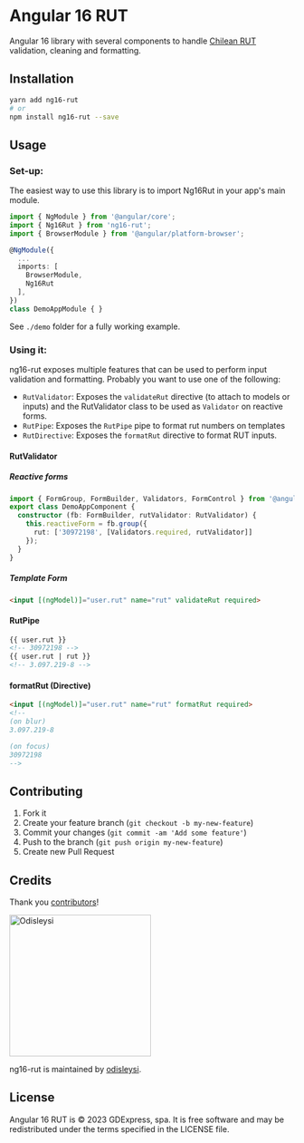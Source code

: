 Angular 16 RUT
=============

Angular 16 library with several components to handle [Chilean RUT](https://en.wikipedia.org/wiki/National_identification_number#Chile) validation, cleaning and formatting.

## Installation

```bash
yarn add ng16-rut
# or
npm install ng16-rut --save
```

## Usage

### Set-up:

The easiest way to use this library is to import Ng16Rut in your app's main module.

```typescript
import { NgModule } from '@angular/core';
import { Ng16Rut } from 'ng16-rut';
import { BrowserModule } from '@angular/platform-browser';

@NgModule({
  ...
  imports: [
    BrowserModule,
    Ng16Rut
  ],
})
class DemoAppModule { }
```

See `./demo` folder for a fully working example.

### Using it:

ng16-rut exposes multiple features that can be used to perform input validation and formatting. Probably you want to use one of the following:

- `RutValidator`: Exposes the `validateRut` directive (to attach to models or inputs) and the RutValidator class to be used as `Validator` on reactive forms.
- `RutPipe`: Exposes the `RutPipe` pipe to format rut numbers on templates
- `RutDirective`: Exposes the `formatRut` directive to format RUT inputs.

#### RutValidator

##### Reactive forms

```typescript
import { FormGroup, FormBuilder, Validators, FormControl } from '@angular/forms';
export class DemoAppComponent {
  constructor (fb: FormBuilder, rutValidator: RutValidator) {
    this.reactiveForm = fb.group({
      rut: ['30972198', [Validators.required, rutValidator]]
    });
  }
}

```

##### Template Form
```html
<input [(ngModel)]="user.rut" name="rut" validateRut required>
```

#### RutPipe

```html
{{ user.rut }}
<!-- 30972198 -->
{{ user.rut | rut }}
<!-- 3.097.219-8 -->
```

#### formatRut (Directive)
```html
<input [(ngModel)]="user.rut" name="rut" formatRut required>
<!--
(on blur)
3.097.219-8

(on focus)
30972198
-->
```

## Contributing

1. Fork it
2. Create your feature branch (`git checkout -b my-new-feature`)
3. Commit your changes (`git commit -am 'Add some feature'`)
4. Push to the branch (`git push origin my-new-feature`)
5. Create new Pull Request

## Credits

Thank you [contributors](https://github.com/odisleysi/ng16-rut/graphs/contributors)!

<img src="https://avatars.githubusercontent.com/u/18350564?v=4" alt="Odisleysi" width="250"/>

ng16-rut is maintained by [odisleysi](https://github.com/odisleysi).

## License

Angular 16 RUT is © 2023 GDExpress, spa. It is free software and may be redistributed under the terms specified in the LICENSE file.
